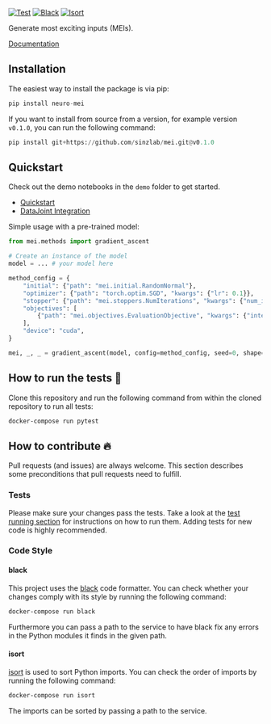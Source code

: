 [![Test](https://github.com/sinzlab/mei/actions/workflows/test.yml/badge.svg)](https://github.com/sinzlab/mei/actions/workflows/test.yml)
[![Black](https://github.com/sinzlab/mei/actions/workflows/black.yml/badge.svg)](https://github.com/sinzlab/mei/actions/workflows/black.yml)
[![Isort](https://github.com/sinzlab/mei/actions/workflows/isort.yml/badge.svg)](https://github.com/sinzlab/mei/actions/workflows/isort.yml)

Generate most exciting inputs (MEIs).

[Documentation](docs/README.md)

## Installation

The easiest way to install the package is via pip:

```python
pip install neuro-mei
```

If you want to install from source from a version, for example version `v0.1.0`, you can run the following command:

```python
pip install git+https://github.com/sinzlab/mei.git@v0.1.0
```

## Quickstart

Check out the demo notebooks in the `demo` folder to get started.
- [Quickstart](demo/quickstart.ipynb)
- [DataJoint Integration](demo/dj_integration.ipynb)

Simple usage with a pre-trained model:
```python
from mei.methods import gradient_ascent

# Create an instance of the model
model = ... # your model here

method_config = {
    "initial": {"path": "mei.initial.RandomNormal"},
    "optimizer": {"path": "torch.optim.SGD", "kwargs": {"lr": 0.1}},
    "stopper": {"path": "mei.stoppers.NumIterations", "kwargs": {"num_iterations": 1000}},
    "objectives": [
        {"path": "mei.objectives.EvaluationObjective", "kwargs": {"interval": 10}}
    ],
    "device": "cuda",
}

mei, _, _ = gradient_ascent(model, config=method_config, seed=0, shape=(1, 1, 100, 100))
```

## How to run the tests :test_tube:

Clone this repository and run the following command from within the cloned repository to run all tests:

```bash
docker-compose run pytest
```

## How to contribute :fire:

Pull requests (and issues) are always welcome. This section describes some
preconditions that pull requests need to fulfill.

### Tests

Please make sure your changes pass the tests. Take a look at the [test running
section](#how-to-run-the-tests-test_tube) for instructions on how to run them. Adding tests
for new code is highly recommended.

### Code Style

#### black

This project uses the [black](https://github.com/psf/black) code formatter. You
can check whether your changes comply with its style by running the following
command:

```bash
docker-compose run black
```

Furthermore you can pass a path to the service to have black fix any errors in
the Python modules it finds in the given path.

#### isort

[isort](https://github.com/PyCQA/isort) is used to sort Python imports. You can check the order of imports by running the following command:

```bash
docker-compose run isort
```

The imports can be sorted by passing a path to the service.
